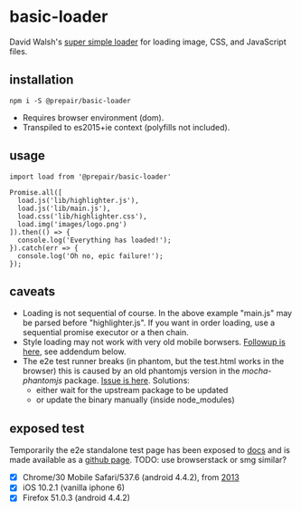 # basic-loader

David Walsh's [super simple loader](https://davidwalsh.name/javascript-loader) for loading image, CSS, and JavaScript files.

## installation

```shell
npm i -S @prepair/basic-loader
```

* Requires browser environment (dom).
* Transpiled to es2015+ie context (polyfills not included).

## usage

```
import load from '@prepair/basic-loader'

Promise.all([
  load.js('lib/highlighter.js'), 
  load.js('lib/main.js'), 
  load.css('lib/highlighter.css'),
  load.img('images/logo.png')
]).then(() => {
  console.log('Everything has loaded!');
}).catch(err => {
  console.log('Oh no, epic failure!');
});
```

## caveats

* Loading is not sequential of course. In the above example "main.js" may be parsed
  before "highlighter.js". If you want in order loading, use a sequential promise
  executor or a then chain.
* Style loading may not work with very old mobile borwsers.
  [Followup is here](https://github.com/w3core/import.js/issues/2), see addendum below.
* The e2e test runner breaks (in phantom, but the test.html works in the browser)
  this is caused by an old phantomjs version in the _mocha-phantomjs_ package.
  [Issue is here](https://github.com/nathanboktae/mocha-phantomjs/issues/248). Solutions:
  * either wait for the upstream package to be updated 
  * or update the binary manually (inside node_modules)

## exposed test

Temporarily the e2e standalone test page has been exposed to [docs](./docs) and is made
available as a [github page](https://prepair.github.io/basic-loader/).
TODO: use browserstack or smg similar?

- [x] Chrome/30 Mobile Safari/537.6 (android 4.4.2), from [2013](https://en.wikipedia.org/wiki/Safari_version_history)
- [x] iOS 10.2.1 (vanilla iphone 6)
- [x] Firefox 51.0.3 (android 4.4.2)
